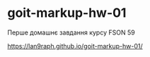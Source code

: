 # goit-markup-hw-01
Перше домашнє завдання курсу FSON 59

https://lan9raph.github.io/goit-markup-hw-01/
